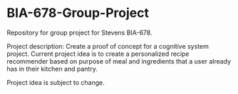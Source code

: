 # BIA-678-Group-Project
Repository for group project for Stevens BIA-678.

Project description:
Create a proof of concept for a cognitive system project. Current project idea is to create a personalized recipe recommender based on purpose of meal and ingredients that a user already has in their kitchen and pantry.

Project idea is subject to change.
